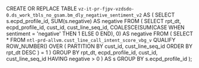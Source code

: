 CREATE OR REPLACE TABLE `vz-it-pr-fjpv-vzdsdo-0.ds_work_tbls_no_gsam.bm_dly_negative_sentiment_v2` AS (
  SELECT
    s.ecpd_profile_id,
    SUM(s.negative) AS negative
  FROM (
    SELECT
      rpt_dt,
      ecpd_profile_id,
      cust_id,
      cust_line_seq_id,
      COALESCE(SUM(CASE
        WHEN sentiment = 'negative' THEN 1
        ELSE 0
      END), 0) AS negative
    FROM (
      SELECT *
      FROM `ntl-prd-allvm.cust_line_call_intent_score_vbg_v`
      QUALIFY ROW_NUMBER() OVER (
        PARTITION BY cust_id, cust_line_seq_id
        ORDER BY rpt_dt DESC
      ) = 1
    )
    GROUP BY rpt_dt, ecpd_profile_id, cust_id, cust_line_seq_id
    HAVING negative > 0
  ) AS s
  GROUP BY s.ecpd_profile_id
);
